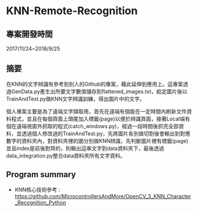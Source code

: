 KNN-Remote-Recognition
=============================

專案開發時間
--------------

2017/11/24~2018/9/25

摘要
------

在KNN的文字辨識有參考到別人的Github的專案，藉此延伸到應用上。這專案透過GenData.py產生出所要文字數值儲存到flattened_images.txt，給定圖片後以TrainAndTest.py做KNN文字辨識訓練，得出圖片中的文字。

個人專案主要是為了遠端文字擷取用，首先在遠端有個能在一定時間內刷新文件資料程式，並且在每個頁面上頭尾加入標籤(page)以便於辨識頁面，接著Local端有個在遠端視窗外抓取的程式(catch_windows.py)，經過一段時間後抓完全部資料，並透過個人修改過的TrainAndTest.py，先將圖片各別做切割後會輸出到對應數字的資料夾內，對資料夾裡的圖分別做KNN辨識，先判斷圖片裡有標籤(page)並且index是前後對齊的，則輸出這串文字到data資料夾下，最後透過data_integration.py整合data資料夾所有文字資料。

Program summary
-----------------

* KNN核心技術參考 : https://github.com/MicrocontrollersAndMore/OpenCV_3_KNN_Character_Recognition_Python

